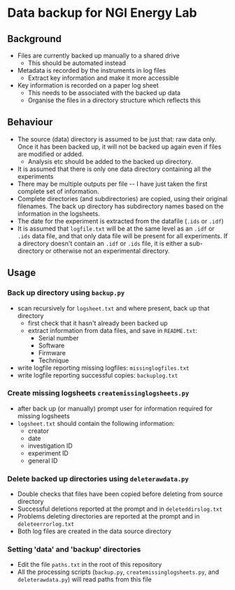 # Data backup for NGI Energy Lab

## Background
- Files are currently backed up manually to a shared drive
	- This should be automated instead
- Metadata is recorded by the instruments in log files
	- Extract key information and make it more accessible
- Key information is recorded on a paper log sheet
	- This needs to be associated with the backed up data
	- Organise the files in a directory structure which reflects this

## Behaviour
- The source (data) directory is assumed to be just that: raw data only.
Once it has been backed up, it will not be backed up again even if files are modified or added.
    - Analysis etc should be added to the backed up directory.
- It is assumed that there is only one data directory containing all the experiments
- There may be multiple outputs per file -- I have just taken the first complete set of information.
- Complete directories (and subdirectories) are copied, using their original filenames.
The back up directory has subdirectory names based on the information in the logsheets.
- The date for the experiment is extracted from the datafile (`.ids` or `.idf`)
- It is assumed that `logfile.txt` will be at the same level as an `.idf` or `.ids` data file,
and that only data file will be present for all experiments.
If a directory doesn't contain an `.idf` or `.ids` file, it is either a sub-directory or
otherwise not an experimental directory.

## Usage
### Back up directory using `backup.py`
- scan recursively for `logsheet.txt` and where present, back up that directory
    - first check that it hasn't already been backed up
    - extract information from data files, and save in `README.txt`:
        - Serial number
        - Software
        - Firmware
        - Technique
- write logfile reporting missing logfiles: `missinglogfiles.txt`
- write logfile reporting successful copies: `backuplog.txt`

### Create missing logsheets `createmissinglogsheets.py`
- after back up (or manually) prompt user for information required for missing logsheets
- `logsheet.txt` should contain the following information:
    - creator
	- date
	- investigation ID
	- experiment ID
	- general ID

### Delete backed up directories using `deleterawdata.py`
- Double checks that files have been copied before deleting from source directory
- Successful deletions reported at the prompt and in `deleteddirslog.txt`
- Problems deleting directories are reported at the prompt and in `deleteerrorlog.txt`
- Both log files are created in the data source directory

### Setting 'data' and 'backup' directories
- Edit the file `paths.txt` in the root of this repository
- All the processing scripts (`backup.py`, `createmissinglogsheets.py`, and `deleterawdata.py`)
will read paths from this file
